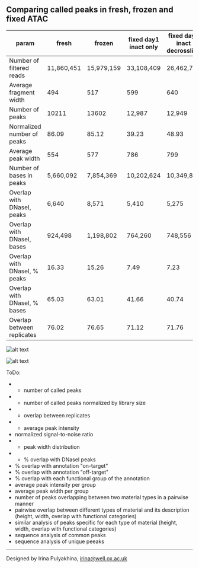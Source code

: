 Comparing called peaks in fresh, frozen and fixed ATAC
----------------------------------



|  param  | fresh | frozen | fixed day1 inact only | fixed day1 inact decrosslink | fixed day3 inact decrosslink | fixed day7 inact decrosslink |
| ---------------------------- | ---------- | ---------- | ---------- | ---------- | ---------- | ---------- |
| Number of filtered reads     | 11,860,451 | 15,979,159 | 33,108,409 | 26,462,788 | 36,800,607 | 49,502,051 |
| Average fragment width       | 494 | 517 | 599 | 640 | 376 | 381 |
| Number of peaks              | 10211 | 13602 | 12,987 | 12,949 | 2,043 | 945 |
| Normalized number of peaks   | 86.09 | 85.12 | 39.23 | 48.93 | 5.55 | 1.91 |
| Average peak width           | 554 | 577 | 786 | 799 | 669 | 672 |
| Number of bases in peaks     | 5,660,092 | 7,854,369 | 10,202,624 | 10,349,877 | 1,366,587 | 635,152 |
| Overlap with DNaseI, peaks   | 6,640 | 8,571 | 5,410 | 5,275 | 974 | 69 |
| Overlap with DNaseI, bases   | 924,498 | 1,198,802 | 764,260 | 748,556 | 130,493 | 9,271 |
| Overlap with DNaseI, % peaks | 16.33 | 15.26 | 7.49 | 7.23 | 9.55 | 1.46 |
| Overlap with DNaseI, % bases | 65.03 | 63.01 | 41.66 | 40.74 | 47.67 | 7.3 |
| Overlap between replicates   | 76.02 | 76.65 | 71.12 | 71.76 | 48.09 | 35.05 |


![alt text](https://github.com/jknightlab/ATACseq_pipeline/blob/master/Core_manuscript/FSeq_compare_samples/peak_width_distr.png)

![alt text](https://github.com/jknightlab/ATACseq_pipeline/blob/master/Core_manuscript/FSeq_compare_samples/peak_intensity.png)


ToDo:

- + number of called peaks
- + number of called peaks normalized by library size
- + overlap between replicates
- + average peak intensity
- normalized signal-to-noise ratio
- + peak width distribution
- + % overlap with DNaseI peaks
- % overlap with annotation "on-target"
- % overlap with annotation "off-target"
- % overlap with each functional group of the annotation
- average peak intensity per group
- average peak width per group
- number of peaks overlapping between two material types in a pairwise manner
- pairwise overlap between different types of material and its description (height, width, overlap with functional categories)
- similar analysis of peaks specific for each type of material (height, width, overlap with functional categories)
- sequence analysis of common peaks
- sequence analysis of unique peeaks

-------------------------
Designed by Irina Pulyakhina, irina@well.ox.ac.uk
